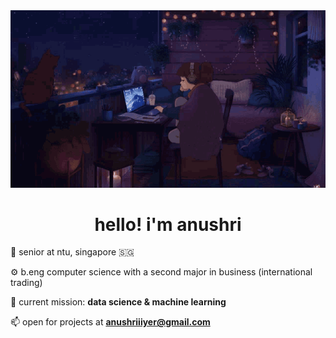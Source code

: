 <div align="center">
    <img src="readme.gif" width="800" alt="ReadMe">
</div>

<h1 align="center">hello! i'm anushri </h1>
<p align="left" style="font-size: 25;">

 📍 senior at ntu, singapore 🇸🇬</p>

 ⚙️ b.eng computer science with a second major in business (international trading)

 🤍 current mission: **data science & machine learning**

 📫 open for projects at **anushriiiyer@gmail.com**

